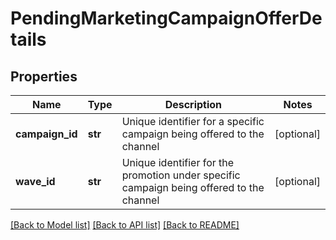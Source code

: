 # PendingMarketingCampaignOfferDetails

## Properties
Name | Type | Description | Notes
------------ | ------------- | ------------- | -------------
**campaign_id** | **str** | Unique identifier for a specific campaign being offered to the channel | [optional] 
**wave_id** | **str** | Unique identifier for the promotion under specific campaign being offered to the channel | [optional] 

[[Back to Model list]](../README.md#documentation-for-models) [[Back to API list]](../README.md#documentation-for-api-endpoints) [[Back to README]](../README.md)

